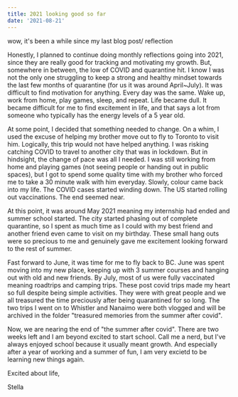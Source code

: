 ```yaml
---
title: 2021 looking good so far
date: '2021-08-21'
---
```



wow, it's been a while since my last blog post/ reflection


Honestly, I planned to continue doing monthly reflections going into 2021, since they are really good for tracking and motivating my growth. But, somewhere in between, the low of COVID and quarantine hit. I know I was not the only one struggling to keep a strong and healthy mindset towards the last few months of quarantine (for us it was around April~July). It was difficult to find motivation for anything. Every day was the same. Wake up, work from home, play games, sleep, and repeat. Life became dull. It became difficult for me to find excitement in life, and that says a lot from someone who typically has the energy levels of a 5 year old.

At some point, I decided that something needed to change. On a whim, I used the excuse of helping my brother move out to fly to Toronto to visit him. Logically, this trip would not have helped anything. I was risking catching COVID to travel to another city that was in lockdown. But in hindsight, the change of pace was all I needed. I was still working from home and playing games (not seeing people or handing out in public spaces), but I got to spend some quality time with my brother who forced me to take a 30 minute walk with him everyday. Slowly, colour came back into my life. The COVID cases started winding down. The US started rolling out vaccinations. The end seemed near.

At this point, it was around May 2021 meaning my internship had ended and summer school started. The city started phasing out of complete quarantine, so I spent as much time as I could with my best friend and another friend even came to visit on my birthday. These small hang outs were so precious to me and genuinely gave me excitement looking forward to the rest of summer.

Fast forward to June, it was time for me to fly back to BC. June was spent moving into my new place, keeping up with 3 summer courses and hanging out with old and new friends. By July, most of us were fully vaccinated meaning roadtrips and camping trips. These post covid trips made my heart so full despite being simple activities. They were with great people and we all treasured the time preciously after being quarantined for so long. The two trips I went on to Whistler and Nanaimo were both vlogged and will be archived in the folder "treasured memories from the summer after covid".

Now, we are nearing the end of "the summer after covid". There are two weeks left and I am beyond excited to start school. Call me a nerd, but I've always enjoyed school because it usually meant growth. And especially after a year of working and a summer of fun, I am very excietd to be learning new things again.


Excited about life, 

Stella
